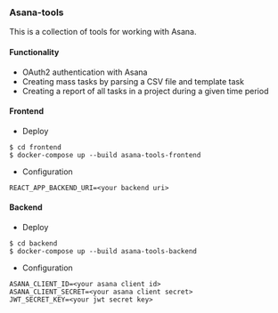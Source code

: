 ### Asana-tools

This is a collection of tools for working with Asana.


#### Functionality

- OAuth2 authentication with Asana
- Creating mass tasks by parsing a CSV file and template task
- Creating a report of all tasks in a project during a given time period


#### Frontend

- Deploy

```shell
$ cd frontend
$ docker-compose up --build asana-tools-frontend
```

- Configuration

```dotenv
REACT_APP_BACKEND_URI=<your backend uri>
```

#### Backend

- Deploy

```shell
$ cd backend
$ docker-compose up --build asana-tools-backend
```

- Configuration

```dotenv
ASANA_CLIENT_ID=<your asana client id>
ASANA_CLIENT_SECRET=<your asana client secret>
JWT_SECRET_KEY=<your jwt secret key>
```
